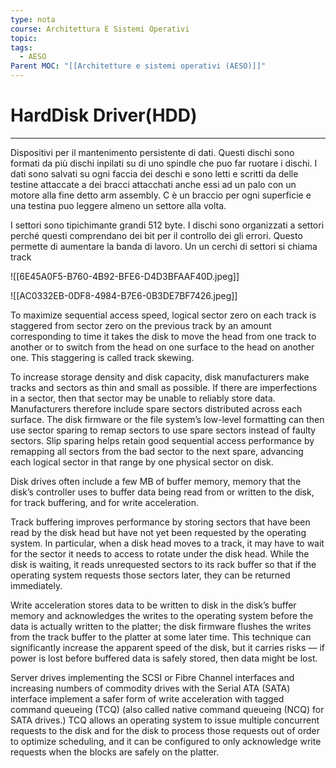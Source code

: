 ```yaml
---
type: nota
course: Architettura E Sistemi Operativi
topic: 
tags:
  - AESO
Parent MOC: "[[Architetture e sistemi operativi (AESO)]]"
---
```

# HardDisk Driver(HDD)
---
Dispositivi per il mantenimento persistente di dati. Questi dischi sono formati da più dischi inpilati su di uno spindle che puo far ruotare i dischi. I dati sono salvati su ogni faccia dei deschi e sono letti e scritti da delle testine attaccate a dei bracci attacchati anche essi ad un palo con un motore alla fine detto arm assembly. C è un braccio per ogni superficie e una testina puo leggere almeno un settore alla volta.

 I settori sono tipichimante grandi 512 byte. I dischi sono organizzati a settori perché questi comprendano dei bit per il controllo dei gli errori. Questo permette di aumentare la banda di lavoro. Un un cerchi di settori si chiama track

![[6E45A0F5-B760-4B92-BFE6-D4D3BFAAF40D.jpeg]]

![[AC0332EB-0DF8-4984-B7E6-0B3DE7BF7426.jpeg]]

To maximize sequential access speed, logical sector zero on each track is staggered from sector zero on the previous track by an amount corresponding to time it takes the disk to move the head from one track to another or to switch from the head on one surface to the head on another one. This staggering is called track skewing.

To increase storage density and disk capacity, disk manufacturers make tracks and sectors as thin and small as possible. If there are imperfections in a sector, then that sector may be unable to reliably store data. Manufacturers therefore include spare sectors distributed across each surface. The disk firmware or the file system’s low-level formatting can then use sector sparing to remap sectors to use spare sectors instead of faulty sectors. Slip sparing helps retain good sequential access performance by remapping all sectors from the bad sector to the next spare, advancing each logical sector in that range by one physical sector on disk.

Disk drives often include a few MB of buffer memory, memory that the disk’s controller uses to buffer data being read from or written to the disk, for track buffering, and for write acceleration.

Track buffering improves performance by storing sectors that have been read by the disk head but have not yet been requested by the operating system. In particular, when a disk head moves to a track, it may have to wait for the sector it needs to access to rotate under the disk head. While the disk is waiting, it reads unrequested sectors to its rack buffer so that if the operating system requests those sectors later, they can be returned immediately.

Write acceleration stores data to be written to disk in the disk’s buffer memory and acknowledges the writes to the operating system before the data is actually written to the platter; the disk firmware flushes the writes from the track buffer to the platter at some later time. This technique can significantly increase the apparent speed of the disk, but it carries risks — if power is lost before buffered data is safely stored, then data might be lost.

Server drives implementing the SCSI or Fibre Channel interfaces and increasing numbers of commodity drives with the Serial ATA (SATA) interface implement a safer form of write acceleration with tagged command queueing (TCQ) (also called native command queueing (NCQ) for SATA drives.) TCQ allows an operating system to issue multiple concurrent requests to the disk and for the disk to process those requests out of order to optimize scheduling, and it can be configured to only acknowledge write requests when the blocks are safely on the platter.


